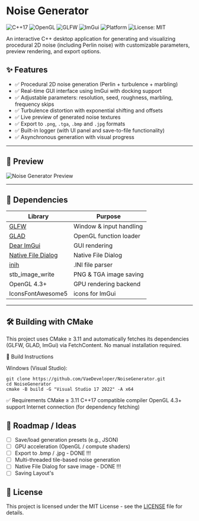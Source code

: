 # Noise Generator
![C++17](https://img.shields.io/badge/language-C%2B%2B17-blue)
![OpenGL](https://img.shields.io/badge/OpenGL-4.3-green)
![GLFW](https://img.shields.io/badge/Windowing-GLFW-0099cc)
![ImGui](https://img.shields.io/badge/GUI-Dear%20ImGui-blueviolet)
![Platform](https://img.shields.io/badge/platform-Windows-blue)
![License: MIT](https://img.shields.io/badge/license-MIT-blue)

An interactive C++ desktop application for generating and visualizing procedural 2D noise (including Perlin noise) with customizable parameters, preview rendering, and export options.

## ✨ Features

- ✅ Procedural 2D noise generation (Perlin + turbulence + marbling)
- ✅ Real-time GUI interface using ImGui with docking support
- ✅ Adjustable parameters: resolution, seed, roughness, marbling, frequency skips
- ✅ Turbulence distortion with exponential shifting and offsets
- ✅ Live preview of generated noise textures
- ✅ Export to `.png`, `.tga`, `.bmp` and `.jpg` formats
- ✅ Built-in logger (with UI panel and save-to-file functionality)
- ✅ Asynchronous generation with visual progress

---

## 📸 Preview

![Noise Generator Preview](docs/noise_generator2.gif)

---
## 🧩 Dependencies

| Library          | Purpose                  |
|------------------|---------------------------|
| [GLFW](https://www.glfw.org/)         | Window & input handling      |
| [GLAD](https://glad.dav1d.de/)        | OpenGL function loader       |
| [Dear ImGui](https://github.com/ocornut/imgui) | GUI rendering                |
| [Native File Dialog](https://github.com/mlabbe/nativefiledialog) | Native File Dialog     |
| [inih](https://github.com/benhoyt/inih)        |  .INI file parser     |
| stb_image_write  | PNG & TGA image saving   |
| OpenGL 4.3+       | GPU rendering backend     |
| IconsFontAwesome5 | icons for ImGui         |
---

## 🛠 Building with CMake
This project uses CMake ≥ 3.11 and automatically fetches its dependencies (GLFW, GLAD, ImGui) via FetchContent. No manual installation required.

🔧 Build Instructions

Windows (Visual Studio):
```
git clone https://github.com/VaeDeveloper/NoiseGenerator.git
cd NoiseGenerator
cmake -B build -G "Visual Studio 17 2022" -A x64
```

✅ Requirements
CMake ≥ 3.11
C++17 compatible compiler
OpenGL 4.3+ support
Internet connection (for dependency fetching)


## 🧠 Roadmap / Ideas

- [ ] Save/load generation presets (e.g., JSON)
- [ ] GPU acceleration (OpenGL / compute shaders) 
- [ ] Export to .bmp / .jpg - DONE !!! 
- [ ] Multi-threaded tile-based noise generation
- [ ] Native File Dialog for save image - DONE !!!
- [ ] Saving Layout's

## 📄 License

This project is licensed under the MIT License - see the [LICENSE](LICENSE) file for details.
